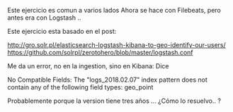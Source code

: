 Este ejercicio es comun a varios lados
Ahora se hace con Filebeats, pero antes era con Logstash ..

Este ejercicio esta basado en el post:

http://gro.solr.pl/elasticsearch-logstash-kibana-to-geo-identify-our-users/
https://github.com/solrpl/zerotohero/blob/master/logstash.conf


Me da un error, no en la ingestion, sino en Kibana: Dice

No Compatible Fields: The "logs_2018.02.07" index pattern does not contain any of the following field types: geo_point

Probablemente porque la version tiene tres años ... ¿Cómo lo resuelvo.. ?